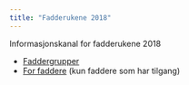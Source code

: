 ```yaml
---
title: "Fadderukene 2018"
---
```


Informasjonskanal for fadderukene 2018

* [Faddergrupper](https://online.ntnu.no/wiki/online/fadderukene/2018-/faddere/)  
* [For faddere](https://online.ntnu.no/wiki/online/fadderukene/2018-/fadder/) (kun faddere som har tilgang)